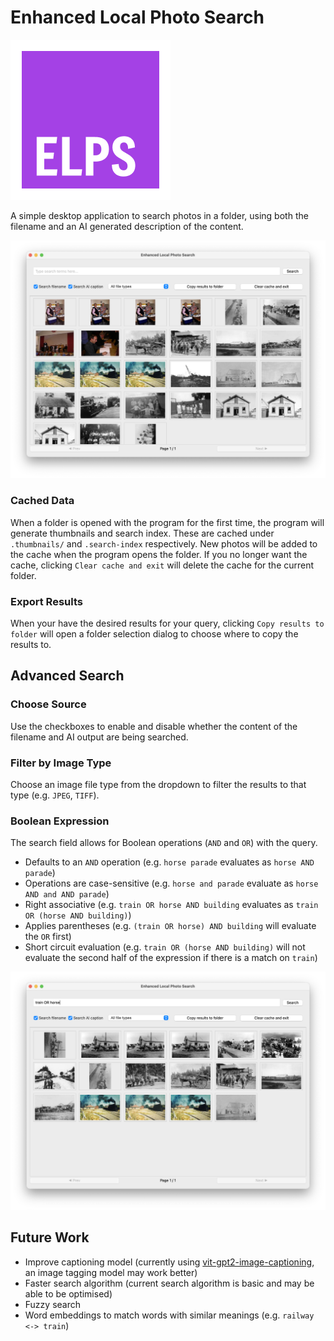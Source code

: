 # Enhanced Local Photo Search

![icon](icon.png)

A simple desktop application to search photos in a folder, using both the filename and an AI generated description of the content.

![Search View Screenshot](docs/search_view.png)

### Cached Data

When a folder is opened with the program for the first time, the program will generate thumbnails and search index. These are cached under `.thumbnails/` and `.search-index` respectively. New photos will be added to the cache when the program opens the folder. If you no longer want the cache, clicking `Clear cache and exit` will delete the cache for the current folder.

### Export Results

When your have the desired results for your query, clicking `Copy results to folder` will open a folder selection dialog to choose where to copy the results to.

## Advanced Search

### Choose Source
Use the checkboxes to enable and disable whether the content of the filename and AI output are being searched. 

### Filter by Image Type
Choose an image file type from the dropdown to filter the results to that type (e.g. `JPEG`, `TIFF`).

### Boolean Expression

The search field allows for Boolean operations (`AND` and `OR`) with the query.

- Defaults to an `AND` operation (e.g. `horse parade` evaluates as `horse AND parade`)
- Operations are case-sensitive (e.g. `horse and parade` evaluate as `horse AND and AND parade`)
- Right associative (e.g. `train OR horse AND building` evaluates as `train OR (horse AND building)`)
- Applies parentheses (e.g. `(train OR horse) AND building` will evaluate the `OR` first)
- Short circuit evaluation (e.g. `train OR (horse AND building)` will not evaluate the second half of the expression if there is a match on `train`)

![Boolean Expression](docs/boolean_search.png)

## Future Work
- Improve captioning model (currently using [vit-gpt2-image-captioning](https://huggingface.co/nlpconnect/vit-gpt2-image-captioning), an image tagging model may work better)
- Faster search algorithm (current search algorithm is basic and may be able to be optimised)
- Fuzzy search
- Word embeddings to match words with similar meanings (e.g. `railway <-> train`)